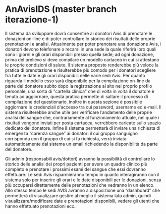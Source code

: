 # AnAvisIDS (master branch iterazione-1)

Il sistema da sviluppare dovrà consentire ai donatori Avis di prenotare le donazioni on-line e di poter controllare lo storico dei risultati delle proprie prenotazioni e analisi.
Attualmente per poter prenotare una donazione Avis, i donatori devono telefonare o recarsi in una sede la quale riferirà loro quali sono i giorni e gli orari disponibili presso quella sede; ad ogni donazione, prima del prelievo si deve compilare un modello cartaceo in cui si attestano le proprie condizioni di salute.
Il sistema proposto renderebbe più veloce la pratica di prenotazione e risulterebbe più comodo per i donatori scegliere fra tutte le date e gli orari disponibili nelle varie sedi Avis. Per quanto riguarda il modello esso sarà disponibile per la compilazione on-line da parte del donatore subito dopo la registrazione al sito nel proprio profilo personale, una sorta di "cartella clinica" che di volta in volta il donatore è tenuto ad aggiornare, questa pratica permette di saltare il processo di compilazione del questionario, inoltre in questa sezione è possibile aggiornare le credenziali d'accesso tra cui password, username ed e-mail.
Il sistema risulterebbe anche utile per verificare l’andamento delle proprie analisi del sangue che, contrariamente al funzionamento attuale, nel quale i risultati vengono inviati per posta cartacea, verrebbero caricate sullo spazio dedicato del donatore. 
Infine il sistema permetterà di inviare una richiesta di emergenza “carenza sangue” ai donatori il cui gruppo sanguigno corrisponda con il gruppo di cui si fa richiesta, verrà inviata automaticamente dal sistema un email richiedendo la disponibilità da parte del donatore.

Gli admin (responsabili avis/dottori) avranno la possibilità di controllare lo storico delle analisi dei propri pazienti per avere un quadro clinico più completo e prenotare i prossimi esami del sangue che essi dovranno effettuare.
Le sedi Avis risparmieranno tempo in quanto interagiranno con il sistema solo per inserire gli orari e le date disponibili per le donazioni, senza più occuparsi direttamente delle prenotazioni che vedranno in un elenco. Allo stesso tempo le sedi AVIS avranno a disposizione una “dashboard” che permetterà di visualizzare gestire al meglio il sistema lato admin, quindi visualizzare/modificare date e prenotazioni disponibili, vedere gli utenti che hanno effettuato prenotazioni ecc.

